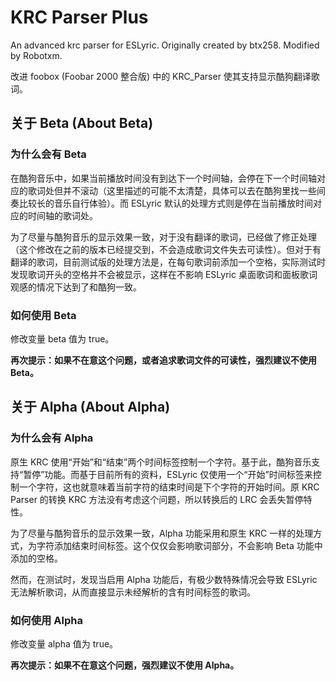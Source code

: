 # KRC Parser Plus
An advanced krc parser for ESLyric. Originally created by btx258. Modified by Robotxm.

改进 foobox (Foobar 2000 整合版) 中的 KRC_Parser 使其支持显示酷狗翻译歌词。

## 关于 Beta (About Beta)

### 为什么会有 Beta

在酷狗音乐中，如果当前播放时间没有到达下一个时间轴，会停在下一个时间轴对应的歌词处但并不滚动（这里描述的可能不太清楚，具体可以去在酷狗里找一些间奏比较长的音乐自行体验）。而 ESLyric 默认的处理方式则是停在当前播放时间对应的时间轴的歌词处。

为了尽量与酷狗音乐的显示效果一致，对于没有翻译的歌词，已经做了修正处理（这个修改在之前的版本已经提交到，不会造成歌词文件失去可读性）。但对于有翻译的歌词，目前测试版的处理方法是，在每句歌词前添加一个空格，实际测试时发现歌词开头的空格并不会被显示，这样在不影响 ESLyric 桌面歌词和面板歌词观感的情况下达到了和酷狗一致。

### 如何使用 Beta

修改变量 beta 值为 true。

**再次提示：如果不在意这个问题，或者追求歌词文件的可读性，强烈建议不使用 Beta。**

## 关于 Alpha (About Alpha)

### 为什么会有 Alpha

原生 KRC 使用“开始”和“结束”两个时间标签控制一个字符。基于此，酷狗音乐支持“暂停”功能。而基于目前所有的资料，ESLyric 仅使用一个“开始”时间标签来控制一个字符，这也就意味着当前字符的结束时间是下个字符的开始时间。原 KRC Parser 的转换 KRC 方法没有考虑这个问题，所以转换后的 LRC 会丢失暂停特性。

为了尽量与酷狗音乐的显示效果一致，Alpha 功能采用和原生 KRC 一样的处理方式，为字符添加结束时间标签。这个仅仅会影响歌词部分，不会影响 Beta 功能中添加的空格。

然而，在测试时，发现当启用 Alpha 功能后，有极少数特殊情况会导致 ESLyric 无法解析歌词，从而直接显示未经解析的含有时间标签的歌词。

### 如何使用 Alpha

修改变量 alpha 值为 true。

**再次提示：如果不在意这个问题，强烈建议不使用 Alpha。**
